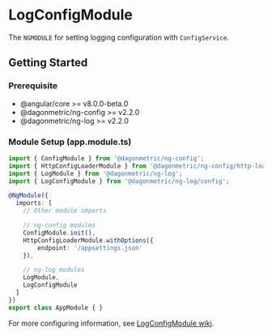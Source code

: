 # LogConfigModule

The `NGMODULE` for setting logging configuration with `ConfigService`.

## Getting Started

### Prerequisite

* @angular/core >= v8.0.0-beta.0
* @dagonmetric/ng-config >= v2.2.0
* @dagonmetric/ng-log >= v2.2.0

### Module Setup (app.module.ts)

```typescript
import { ConfigModule } from '@dagonmetric/ng-config';
import { HttpConfigLoaderModule } from '@dagonmetric/ng-config/http-loader';
import { LogModule } from '@dagonmetric/ng-log';
import { LogConfigModule } from '@dagonmetric/ng-log/config';

@NgModule({
  imports: [
    // Other module imports

    // ng-config modules
    ConfigModule.init(),
    HttpConfigLoaderModule.withOptions({
        endpoint: '/appsettings.json'
    }),

    // ng-log modules
    LogModule,
    LogConfigModule
  ]
})
export class AppModule { }
```

For more configuring information, see [LogConfigModule wiki](https://github.com/DagonMetric/ng-log/wiki/LogConfigModule).
